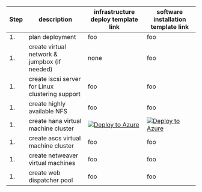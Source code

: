 Step | description | infrastructure deploy template link | software installation template link
---- | ----------- | ------------- | -----------------------------------
1. | plan deployment | foo | foo 
1. | create virtual network & jumpbox (if needed) | none | foo 
1. | create iscsi server for Linux clustering support | foo | foo
1. | create highly available NFS | foo | foo
1. | create hana virtual machine cluster |  [![Deploy to Azure](http://azuredeploy.net/deploybutton.png)](https://portal.azure.com/#create/Microsoft.Template/uri/https%3A%2F%2Fraw.githubusercontent.com%2FAzure%2Fazure-quickstart-templates%2Fmaster%2Fsap-3-tier-marketplace-image-converged-md%2Fazuredeploy.json) |  [![Deploy to Azure](http://azuredeploy.net/deploybutton.png)](https://portal.azure.com/#create/Microsoft.Template/uri/https%3A%2F%2Fraw.githubusercontent.com%2FAzure%2Fazure-quickstart-templates%2Fmaster%2Fsap-3-tier-marketplace-image-converged-md%2Fazuredeploy.json)|
1. | create ascs virtual machine cluster | foo | foo
1. | create netweaver virtual machines | foo | foo
1. | create web dispatcher pool | foo | foo